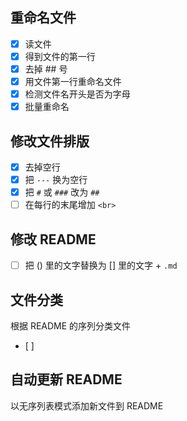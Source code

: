 ## 重命名文件
- [x] 读文件
- [x] 得到文件的第一行
- [x] 去掉 ## 号
- [x] 用文件第一行重命名文件
- [x] 检测文件名开头是否为字母
- [x] 批量重命名

## 修改文件排版
- [x] 去掉空行
- [x] 把 `---` 换为空行
- [x] 把 `#` 或 `###` 改为 `##`
- [ ] 在每行的末尾增加 `<br>`

## 修改 README
- [ ] 把 () 里的文字替换为 [] 里的文字 + `.md`

## 文件分类
根据 README 的序列分类文件
- [ ]

## 自动更新 README
以无序列表模式添加新文件到 README

